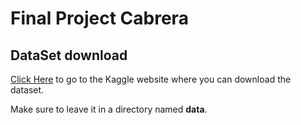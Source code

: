 # Final Project Cabrera

## DataSet download

[Click Here](https://www.kaggle.com/pritsheta/heart-attack/code) to go to the Kaggle website where you can download the dataset.

Make sure to leave it in a directory named **data**.